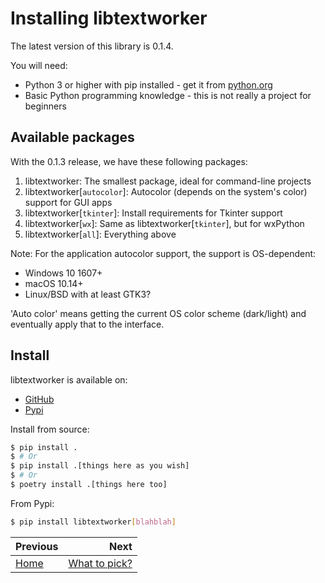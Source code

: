 # Installing libtextworker

The latest version of this library is 0.1.4.

You will need:

* Python 3 or higher with pip installed - get it from [python.org](https://python.org)
* Basic Python programming knowledge - this is not really a project for beginners

## Available packages

With the 0.1.3 release, we have these following packages:

1. libtextworker: The smallest package, ideal for command-line projects
2. libtextworker[`autocolor`]: Autocolor (depends on the system's color) support for GUI apps
3. libtextworker[`tkinter`]: Install requirements for Tkinter support
4. libtextworker[`wx`]: Same as libtextworker[`tkinter`], but for wxPython
5. libtextworker[`all`]: Everything above

Note: For the application autocolor support, the support is OS-dependent:

* Windows 10 1607+
* macOS 10.14+
* Linux/BSD with at least GTK3?

'Auto color' means getting the current OS color scheme (dark/light) and eventually apply that to the interface.

## Install

libtextworker is available on:
* [GitHub](https://github.com/lebao3105/libtextworker)
* [Pypi](https://pypi.org/project/libtextworker)

Install from source:

```bash
$ pip install .
$ # Or
$ pip install .[things here as you wish]
$ # Or
$ poetry install .[things here too]
```

From Pypi:

```bash
$ pip install libtextworker[blahblah]
```

<div class="section_buttons">

| Previous                   |                       Next |
|:---------------------------|---------------------------:|
| [Home](../index.md)                  | [What to pick?](gettheright.md) |

</div>